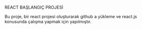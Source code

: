 REACT BAŞLANGIÇ PROJESİ

Bu proje, bir react projesi oluşturarak github a yükleme ve react.js konusunda çalışma yapmak için yapılmıştır.